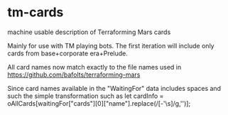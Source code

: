 # tm-cards
machine usable description of Terraforming Mars cards

Mainly for use with TM playing bots.
The first iteration will include only cards from base+corporate era+Prelude.

All card names now match exactly to the file names used in https://github.com/bafolts/terraforming-mars

Since card names available in the "WaitingFor" data includes spaces and such the simple transformation such as
let cardInfo = oAllCards[waitingFor["cards"][0]["name"].replace(/[-'\s]/g,'')];


